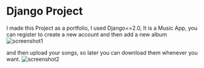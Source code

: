 # Django Project
I made this Project as a portfolio, I used Django==2.0,
It is a Music App, you can register to create a new account and then add a new album 
![screenshot1](https://user-images.githubusercontent.com/38375272/39691099-b1c1b762-51dc-11e8-8ef0-747674e96947.PNG)

and then upload your songs,
so later you can download them whenever you want.
![screenshot2](https://user-images.githubusercontent.com/38375272/39691103-b6733db2-51dc-11e8-8b2d-95dc190033ed.PNG)
